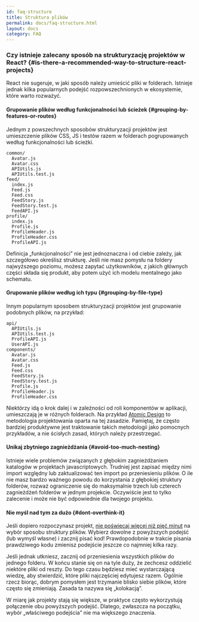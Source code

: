 ```yaml
---
id: faq-structure
title: Struktura plików
permalink: docs/faq-structure.html
layout: docs
category: FAQ
---
```


### Czy istnieje zalecany sposób na strukturyzację projektów w React? {#is-there-a-recommended-way-to-structure-react-projects}

React nie sugeruje, w jaki sposób należy umieścić pliki w folderach. Istnieje jednak kilka popularnych podejść rozpowszechnionych w ekosystemie, które warto rozważyć.

#### Grupowanie plików według funkcjonalności lub ścieżek {#grouping-by-features-or-routes}

Jednym z powszechnych sposobów strukturyzacji projektów jest umieszczenie plików CSS, JS i testów razem w folderach pogrupowanych według funkcjonalności lub ścieżki.

```
common/
  Avatar.js
  Avatar.css
  APIUtils.js
  APIUtils.test.js
feed/
  index.js
  Feed.js
  Feed.css
  FeedStory.js
  FeedStory.test.js
  FeedAPI.js
profile/
  index.js
  Profile.js
  ProfileHeader.js
  ProfileHeader.css
  ProfileAPI.js
```

Definicja „funkcjonalności” nie jest jednoznaczna i od ciebie zależy, jak szczegółowo określisz strukturę. Jeśli nie masz pomysłu na foldery najwyższego poziomu, możesz zapytać użytkowników, z jakich głównych części składa się produkt, aby potem użyć ich modelu mentalnego jako schematu.

#### Grupowanie plików według ich typu {#grouping-by-file-type}

Innym popularnym sposobem strukturyzacji projektów jest grupowanie podobnych plików, na przykład:

```
api/
  APIUtils.js
  APIUtils.test.js
  ProfileAPI.js
  UserAPI.js
components/
  Avatar.js
  Avatar.css
  Feed.js
  Feed.css
  FeedStory.js
  FeedStory.test.js
  Profile.js
  ProfileHeader.js
  ProfileHeader.css
```

Niektórzy idą o krok dalej i w zależności od roli komponentów w aplikacji, umieszczają je w różnych folderach. Na przykład [Atomic Design](http://bradfrost.com/blog/post/atomic-web-design/) to metodologia projektowania oparta na tej zasadzie. Pamiętaj, że często bardziej produktywne jest traktowanie takich metodologii jako pomocnych przykładów, a nie ścisłych zasad, których należy przestrzegać.

#### Unikaj zbytniego zagnieżdżania {#avoid-too-much-nesting}

Istnieje wiele problemów związanych z głębokim zagnieżdżaniem katalogów w projektach javascriptowych. Trudniej jest zapisać między nimi import względny lub zaktualizować ten import po przeniesieniu plików. O ile nie masz bardzo ważnego powodu do korzystania z głębokiej struktury folderów, rozważ ograniczenie się do maksymalnie trzech lub czterech zagnieżdżeń folderów w jednym projekcie. Oczywiście jest to tylko zalecenie i może nie być odpowiednie dla twojego projektu.

#### Nie myśl nad tym za dużo {#dont-overthink-it}

Jeśli dopiero rozpoczynasz projekt, [nie poświęcaj więcej niż pięć minut](https://en.wikipedia.org/wiki/Analysis_paralysis) na wybór sposobu struktury plików. Wybierz dowolne z powyższych podejść (lub wymyśl własne) i zacznij pisać kod! Prawdopodobnie w trakcie pisania prawdziwego kodu zmienisz podejście jeszcze co najmniej kilka razy.

Jeśli jednak utkniesz, zacznij od przeniesienia wszystkich plików do jednego folderu. W końcu stanie się on na tyle duży, że zechcesz oddzielić niektóre pliki od reszty. Do tego czasu będziesz mieć wystarczającą wiedzę, aby stwierdzić, które pliki najczęściej edytujesz razem. Ogólnie rzecz biorąc, dobrym pomysłem jest trzymanie blisko siebie plików, które często się zmieniają. Zasada ta nazywa się „kolokacją”.

W miarę jak projekty stają się większe, w praktyce często wykorzystują połączenie obu powyższych podejść. Dlatego, zwłaszcza na początku, wybór „właściwego podejścia” nie ma większego znaczenia.
